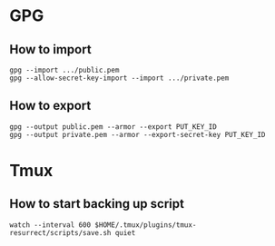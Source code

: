 # GPG
## How to import

```
gpg --import .../public.pem
gpg --allow-secret-key-import --import .../private.pem
```

## How to export

```
gpg --output public.pem --armor --export PUT_KEY_ID
gpg --output private.pem --armor --export-secret-key PUT_KEY_ID
```

# Tmux
## How to start backing up script

```
watch --interval 600 $HOME/.tmux/plugins/tmux-resurrect/scripts/save.sh quiet
```
